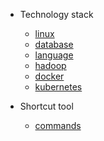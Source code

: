 * Technology stack
    + [linux](linux/README.md)
    + [database](database/README.md)
    + [language](language/README.md)
    + [hadoop](hadoop/README.md)
    + [docker](docker/README.md)
    + [kubernetes](kubernetes/README.md)

* Shortcut tool
    + [commands](shortcutTools/commands.md)

